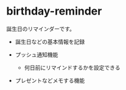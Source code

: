 # birthday-reminder

誕生日のリマインダーです。

- 誕生日などの基本情報を記録

- プッシュ通知機能
  - 何日前にリマインドするかを設定できる

- プレゼントなどメモする機能
